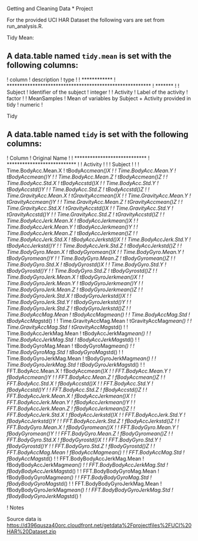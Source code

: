 Getting and Cleaning Data * Project

For the provided UCI HAR Dataset the following vars are set from run_analysis.R. 

Tidy Mean:

A data.table named `tidy.mean` is set with the following columns:
-------------------------------------------------------------------------------------
! column       ! description                                              ! type    !
! ************ ! ******************************************************** ! ******* !
! Subject      ! Identifier of the subject                                ! integer !
! Activity     ! Label of the activity                                    ! factor  !
! MeanSamples  ! Mean of variables by Subject + Activity provided in tidy ! numeric !

Tidy

A data.table named `tidy` is set with the following columns:
-------------------------------------------------------------- 
! Column                       ! Original Name               !
! **************************** ! *************************** !
! Activity                     !                             !
! Subject                      !                             !
! Time.BodyAcc.Mean.X          ! tBodyAcc*mean()*X           !
! Time.BodyAcc.Mean.Y          ! tBodyAcc*mean()*Y           !
! Time.BodyAcc.Mean.Z          ! tBodyAcc*mean()*Z           !
! Time.BodyAcc.Std.X           ! tBodyAcc*std()*X            !
! Time.BodyAcc.Std.Y           ! tBodyAcc*std()*Y            !
! Time.BodyAcc.Std.Z           ! tBodyAcc*std()*Z            !
! Time.GravityAcc.Mean.X       ! tGravityAcc*mean()*X        !
! Time.GravityAcc.Mean.Y       ! tGravityAcc*mean()*Y        !
! Time.GravityAcc.Mean.Z       ! tGravityAcc*mean()*Z        !
! Time.GravityAcc.Std.X        ! tGravityAcc*std()*X         !
! Time.GravityAcc.Std.Y        ! tGravityAcc*std()*Y         !
! Time.GravityAcc.Std.Z        ! tGravityAcc*std()*Z         !
! Time.BodyAccJerk.Mean.X      ! tBodyAccJerk*mean()*X       !
! Time.BodyAccJerk.Mean.Y      ! tBodyAccJerk*mean()*Y       !
! Time.BodyAccJerk.Mean.Z      ! tBodyAccJerk*mean()*Z       !
! Time.BodyAccJerk.Std.X       ! tBodyAccJerk*std()*X        !
! Time.BodyAccJerk.Std.Y       ! tBodyAccJerk*std()*Y        !
! Time.BodyAccJerk.Std.Z       ! tBodyAccJerk*std()*Z        !
! Time.BodyGyro.Mean.X         ! tBodyGyro*mean()*X          !
! Time.BodyGyro.Mean.Y         ! tBodyGyro*mean()*Y          !
! Time.BodyGyro.Mean.Z         ! tBodyGyro*mean()*Z          !
! Time.BodyGyro.Std.X          ! tBodyGyro*std()*X           !
! Time.BodyGyro.Std.Y          ! tBodyGyro*std()*Y           !
! Time.BodyGyro.Std.Z          ! tBodyGyro*std()*Z           !
! Time.BodyGyroJerk.Mean.X     ! tBodyGyroJerk*mean()*X      !
! Time.BodyGyroJerk.Mean.Y     ! tBodyGyroJerk*mean()*Y      !
! Time.BodyGyroJerk.Mean.Z     ! tBodyGyroJerk*mean()*Z      !
! Time.BodyGyroJerk.Std.X      ! tBodyGyroJerk*std()*X       !
! Time.BodyGyroJerk.Std.Y      ! tBodyGyroJerk*std()*Y       !
! Time.BodyGyroJerk.Std.Z      ! tBodyGyroJerk*std()*Z       !
! Time.BodyAccMag.Mean         ! tBodyAccMag*mean()          !
! Time.BodyAccMag.Std          ! tBodyAccMag*std()           !
! Time.GravityAccMag.Mean      ! tGravityAccMag*mean()       !
! Time.GravityAccMag.Std       ! tGravityAccMag*std()        !
! Time.BodyAccJerkMag.Mean     ! tBodyAccJerkMag*mean()      !
! Time.BodyAccJerkMag.Std      ! tBodyAccJerkMag*std()       !
! Time.BodyGyroMag.Mean        ! tBodyGyroMag*mean()         !
! Time.BodyGyroMag.Std         ! tBodyGyroMag*std()          !
! Time.BodyGyroJerkMag.Mean    ! tBodyGyroJerkMag*mean()     !
! Time.BodyGyroJerkMag.Std     ! tBodyGyroJerkMag*std()      !
! FFT.BodyAcc.Mean.X           ! fBodyAcc*mean()*X           !
! FFT.BodyAcc.Mean.Y           ! fBodyAcc*mean()*Y           !
! FFT.BodyAcc.Mean.Z           ! fBodyAcc*mean()*Z           !
! FFT.BodyAcc.Std.X            ! fBodyAcc*std()*X            !
! FFT.BodyAcc.Std.Y            ! fBodyAcc*std()*Y            !
! FFT.BodyAcc.Std.Z            ! fBodyAcc*std()*Z            !
! FFT.BodyAccJerk.Mean.X       ! fBodyAccJerk*mean()*X       !
! FFT.BodyAccJerk.Mean.Y       ! fBodyAccJerk*mean()*Y       !
! FFT.BodyAccJerk.Mean.Z       ! fBodyAccJerk*mean()*Z       !
! FFT.BodyAccJerk.Std.X        ! fBodyAccJerk*std()*X        !
! FFT.BodyAccJerk.Std.Y        ! fBodyAccJerk*std()*Y        !
! FFT.BodyAccJerk.Std.Z        ! fBodyAccJerk*std()*Z        !
! FFT.BodyGyro.Mean.X          ! fBodyGyro*mean()*X          !
! FFT.BodyGyro.Mean.Y          ! fBodyGyro*mean()*Y          !
! FFT.BodyGyro.Mean.Z          ! fBodyGyro*mean()*Z          !
! FFT.BodyGyro.Std.X           ! fBodyGyro*std()*X           !
! FFT.BodyGyro.Std.Y           ! fBodyGyro*std()*Y           !
! FFT.BodyGyro.Std.Z           ! fBodyGyro*std()*Z           !
! FFT.BodyAccMag.Mean          ! fBodyAccMag*mean()          !
! FFT.BodyAccMag.Std           ! fBodyAccMag*std()           !
! FFT.BodyBodyAccJerkMag.Mean  ! fBodyBodyAccJerkMag*mean()  !
! FFT.BodyBodyAccJerkMag.Std   ! fBodyBodyAccJerkMag*std()   !
! FFT.BodyBodyGyroMag.Mean     ! fBodyBodyGyroMag*mean()     !
! FFT.BodyBodyGyroMag.Std      ! fBodyBodyGyroMag*std()      !
! FFT.BodyBodyGyroJerkMag.Mean ! fBodyBodyGyroJerkMag*mean() !
! FFT.BodyBodyGyroJerkMag.Std  ! fBodyBodyGyroJerkMag*std()  !

! Notes

Source data is https://d396qusza40orc.cloudfront.net/getdata%2Fprojectfiles%2FUCI%20HAR%20Dataset.zip
